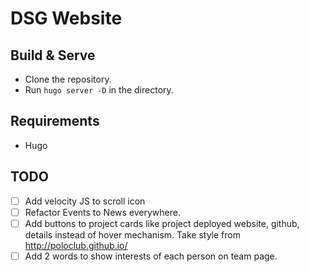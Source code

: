 # DSG Website

## Build & Serve
  * Clone the repository.
  * Run `hugo server -D` in the directory.

## Requirements
  * Hugo

## TODO

- [ ] Add velocity JS to scroll icon
- [ ] Refactor Events to News everywhere.
- [ ] Add buttons to project cards like project deployed website, github, details instead of hover mechanism. Take style from http://poloclub.github.io/
- [ ] Add 2 words to show interests of each person on team page.
